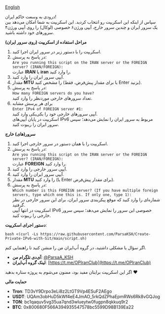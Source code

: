 [English](https://github.com/ParsaKSH/Create-Private-IPv6-with-Sit/blob/main/README-en.md)


درودی به وسعت خاکم ایران!  
سپاس از اینکه این اسکریپت رو انتخاب کردید. این اسکریپت به شما امکان می‌دهد بین یک سرور ایران و چندین سرور خارج، آیپی ورژن۶ خصوصی (لوکال) را روی آیپی ورژن۴ سرورهای خود داشته باشید.

**مراحل استفاده از اسکریپت (روی سرور ایران)**  
1. اسکریپت را با دستور زیر در سرور ایران اجرا کنید.  
2. در پاسخ به پرسش:  
   `Are you running this script on the IRAN server or the FOREIGN server? (IRAN/FOREIGN):`  
   عبارت **IRAN** یا **iran** را وارد کنید.  
3. آیپی سرور ایران را وارد کنید.  
4. مقدار **MTU** را مشخص کنید (یا برای مقدار پیش‌فرض، فقط Enter بزنید).  
5. در پاسخ به پرسش:  
   `How many FOREIGN servers do you have?`  
   تعداد سرورهای خارجی موردنظر را وارد کنید.  
6. برای هر پرسش مشابه  
   `Enter IPv4 of FOREIGN server #1:`  
   آیپی سرورهای خارجی خود را یکی‌یکی وارد کنید.  
   اسکریپت در پایان آیپی‌های IPv6 مربوط به سرور ایران را نمایش می‌دهد؛ سپس سرور ایران را ریبوت کنید.

**سرور(های) خارج**  
1. اسکریپت را با همان دستور در سرور خارجی اجرا کنید.  
2. در پاسخ به پرسش:  
   `Are you running this script on the IRAN server or the FOREIGN server? (IRAN/FOREIGN):`  
   عبارت **FOREIGN** را وارد کنید.  
3. آیپی سرور خارجی را وارد کنید.  
4. آیپی سرور ایران را وارد کنید.  
5. مقدار **MTU** را وارد کنید (یا Enter برای مقدار پیش‌فرض).  
6. در پاسخ به پرسش:  
   `Which number is this FOREIGN server? (If you have multiple foreign servers, type which one this is. If only one, type 1):`  
   شماره‌ای را وارد کنید که موقع پیکربندی سرور ایران، برای این سرور خارجی در نظر گرفتید.  
   اسکریپت در انتها آیپی IPv6 خصوصی این سرور را نمایش می‌دهد؛ سپس سرور خارجی را ریبوت کنید.

**دستور اجرای اسکریپت**:
```
bash <(curl -Ls https://raw.githubusercontent.com/ParsaKSH/Create-Private-IPv6-with-Sit/main/script.sh)
```

اگر سؤال یا مشکلی داشتید، در گروه اُپ‌ایران من را منشن کنید تا راهنمایی کنم.  
- **آی‌دی تلگرام من**: [@ParsaA_KSH](https://t.me/ParsaA_KSH)  
- **لینک گروه اُپ‌ایران**: [https://t.me/OPIranClub](https://t.me/OPIranClub)  

اگر این اسکریپت برایتان مفید بود، ممنون می‌شوم به پروژه ستاره بدهید ❤️  

**حمایت مالی**  
- **Tron**: TD3vY9Drpo3eLi8z2LtGT9Vp4ESuF2AEgo  
- **USDT**: UQAm3obHuD5kWf4eE4JmAO_5rkQdZPhaEpmRWs6Rk8vGQJog  
- **TON**: bc1qaquv5vg35ua7qnd3wlueytw0fugpn8qkkuq9r2  
- **BTC**: 0x800680F566A394935547578bc5599D98B139Ea22  
